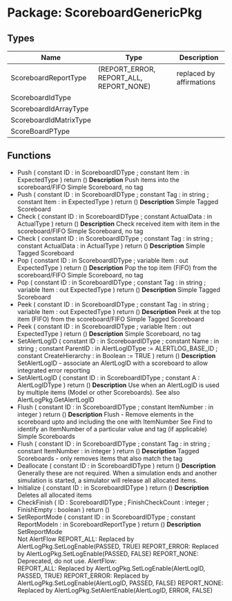 # Package: ScoreboardGenericPkg

## Types

| Name                   | Type                                     | Description               |
| ---------------------- | ---------------------------------------- | ------------------------- |
| ScoreboardReportType   | (REPORT_ERROR, REPORT_ALL, REPORT_NONE)  | replaced by affirmations  |
| ScoreboardIdType       |                                          |                           |
| ScoreboardIdArrayType  |                                          |                           |
| ScoreboardIdMatrixType |                                          |                           |
| ScoreBoardPType        |                                          |                           |
## Functions
- Push <font id="function_arguments">( constant ID     : in  ScoreboardIDType ; constant Item   : in  ExpectedType ) </font> <font id="function_return">return ()</font>
**Description**
Push items into the scoreboard/FIFOSimple Scoreboard, no tag
- Push <font id="function_arguments">( constant ID     : in  ScoreboardIDType ; constant Tag    : in  string ; constant Item   : in  ExpectedType ) </font> <font id="function_return">return ()</font>
**Description**
Simple Tagged Scoreboard
- Check <font id="function_arguments">( constant ID           : in  ScoreboardIDType ; constant ActualData   : in ActualType ) </font> <font id="function_return">return ()</font>
**Description**
Check received item with item in the scoreboard/FIFOSimple Scoreboard, no tag
- Check <font id="function_arguments">( constant ID           : in  ScoreboardIDType ; constant Tag          : in  string ; constant ActualData   : in  ActualType ) </font> <font id="function_return">return ()</font>
**Description**
Simple Tagged Scoreboard
- Pop <font id="function_arguments">( constant ID     : in  ScoreboardIDType ; variable Item   : out  ExpectedType ) </font> <font id="function_return">return ()</font>
**Description**
Pop the top item (FIFO) from the scoreboard/FIFOSimple Scoreboard, no tag
- Pop <font id="function_arguments">( constant ID     : in  ScoreboardIDType ; constant Tag    : in  string ; variable Item   : out  ExpectedType ) </font> <font id="function_return">return ()</font>
**Description**
Simple Tagged Scoreboard
- Peek <font id="function_arguments">( constant ID     : in  ScoreboardIDType ; constant Tag    : in  string ; variable Item   : out ExpectedType ) </font> <font id="function_return">return ()</font>
**Description**
Peek at the top item (FIFO) from the scoreboard/FIFOSimple Tagged Scoreboard
- Peek <font id="function_arguments">( constant ID     : in  ScoreboardIDType ; variable Item   : out  ExpectedType ) </font> <font id="function_return">return ()</font>
**Description**
Simple Scoreboard, no tag
- SetAlertLogID <font id="function_arguments">( constant ID              : in  ScoreboardIDType ; constant Name            : in  string ; constant ParentID        : in  AlertLogIDType := ALERTLOG_BASE_ID ; constant CreateHierarchy : in  Boolean := TRUE ) </font> <font id="function_return">return ()</font>
**Description**
SetAlertLogID - associate an AlertLogID with a scoreboard to allow integrated error reporting
- SetAlertLogID <font id="function_arguments">( constant ID     : in  ScoreboardIDType ; constant A      : AlertLogIDType ) </font> <font id="function_return">return ()</font>
**Description**
Use when an AlertLogID is used by multiple items (Model or other Scoreboards).  See also AlertLogPkg.GetAlertLogID
- Flush <font id="function_arguments">( constant ID          : in  ScoreboardIDType ; constant ItemNumber  :  in  integer ) </font> <font id="function_return">return ()</font>
**Description**
Flush - Remove elements in the scoreboard upto and including the one with ItemNumberSee Find to identify an ItemNumber of a particular value and tag (if applicable)Simple Scoreboards
- Flush <font id="function_arguments">( constant ID          : in  ScoreboardIDType ; constant Tag         :  in  string ; constant ItemNumber  :  in  integer ) </font> <font id="function_return">return ()</font>
**Description**
Tagged Scoreboards - only removes items that also match the tag
- Deallocate <font id="function_arguments">( constant ID     : in  ScoreboardIDType ) </font> <font id="function_return">return ()</font>
**Description**
Generally these are not required.  When a simulation ends and another simulation is started, a simulator will release all allocated items.  
- Initialize <font id="function_arguments">( constant ID     : in  ScoreboardIDType ) </font> <font id="function_return">return ()</font>
**Description**
Deletes all allocated items
- CheckFinish <font id="function_arguments">( ID                 : ScoreboardIDType ; FinishCheckCount   : integer ; FinishEmpty        : boolean ) </font> <font id="function_return">return ()</font>
- SetReportMode <font id="function_arguments">( constant ID           : in  ScoreboardIDType ; constant ReportModeIn : in  ScoreboardReportType ) </font> <font id="function_return">return ()</font>
**Description**
SetReportMode  Not AlertFlow    REPORT_ALL:     Replaced by AlertLogPkg.SetLogEnable(PASSED, TRUE)    REPORT_ERROR:   Replaced by AlertLogPkg.SetLogEnable(PASSED, FALSE)    REPORT_NONE:    Deprecated, do not use.AlertFlow:          REPORT_ALL:     Replaced by AlertLogPkg.SetLogEnable(AlertLogID, PASSED, TRUE)    REPORT_ERROR:   Replaced by AlertLogPkg.SetLogEnable(AlertLogID, PASSED, FALSE)    REPORT_NONE:    Replaced by AlertLogPkg.SetAlertEnable(AlertLogID, ERROR, FALSE)
